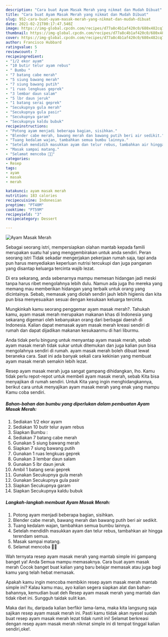 ```yaml
---
description: "Cara buat Ayam Masak Merah yang nikmat dan Mudah Dibuat"
title: "Cara buat Ayam Masak Merah yang nikmat dan Mudah Dibuat"
slug: 952-cara-buat-ayam-masak-merah-yang-nikmat-dan-mudah-dibuat
date: 2021-02-21T00:17:47.540Z
image: https://img-global.cpcdn.com/recipes/d77a8c4b1af420c0/680x482cq70/ayam-masak-merah-foto-resep-utama.jpg
thumbnail: https://img-global.cpcdn.com/recipes/d77a8c4b1af420c0/680x482cq70/ayam-masak-merah-foto-resep-utama.jpg
cover: https://img-global.cpcdn.com/recipes/d77a8c4b1af420c0/680x482cq70/ayam-masak-merah-foto-resep-utama.jpg
author: Francisco Hubbard
ratingvalue: 5
reviewcount: 7
recipeingredient:
- "1/2 ekor ayam"
- "10 butir telur ayam rebus"
- " Bumbu "
- "7 batang cabe merah"
- "5 siung bawang merah"
- "7 siung bawang putih"
- "1 ruas lengkuas geprek"
- "3 lembar daun salam"
- "5 lbr daun jeruk"
- "1 batang serai geprek"
- "Secukupnya gula merah"
- "Secukupnya gula pasir"
- "Secukupnya garam"
- "Secukupnya kaldu bubuk"
recipeinstructions:
- "Potong ayam menjadi beberapa bagian, sisihkan."
- "Blender cabe merah, bawang merah dan bawang putih beri air sedikit."
- "Tuang kedalam wajan, tambahkan semua bumbu lainnya."
- "Setelah mendidih masukkan ayam dan telur rebus, tambahkan air hingga terendam semua."
- "Masak sampai matang."
- "Selamat mencoba 💪😍"
categories:
- Resep
tags:
- ayam
- masak
- merah

katakunci: ayam masak merah 
nutrition: 183 calories
recipecuisine: Indonesian
preptime: "PT40M"
cooktime: "PT59M"
recipeyield: "3"
recipecategory: Dessert

---
```



![Ayam Masak Merah](https://img-global.cpcdn.com/recipes/d77a8c4b1af420c0/680x482cq70/ayam-masak-merah-foto-resep-utama.jpg)

Sebagai seorang istri, mempersiapkan olahan mantab kepada famili merupakan suatu hal yang menggembirakan untuk anda sendiri. Peran seorang istri Tidak sekadar mengerjakan pekerjaan rumah saja, tapi anda pun harus menyediakan keperluan nutrisi tercukupi dan juga panganan yang disantap keluarga tercinta wajib lezat.

Di era  sekarang, anda sebenarnya mampu memesan hidangan jadi meski tanpa harus ribet mengolahnya lebih dulu. Namun ada juga lho mereka yang memang mau memberikan hidangan yang terbaik untuk orang yang dicintainya. Sebab, memasak yang diolah sendiri jauh lebih higienis dan kita pun bisa menyesuaikan sesuai dengan kesukaan keluarga tercinta. 



Mungkinkah kamu seorang penggemar ayam masak merah?. Tahukah kamu, ayam masak merah merupakan makanan khas di Indonesia yang sekarang digemari oleh kebanyakan orang dari berbagai daerah di Indonesia. Kalian dapat memasak ayam masak merah kreasi sendiri di rumah dan dapat dijadikan makanan kesukaanmu di hari liburmu.

Anda tidak perlu bingung untuk menyantap ayam masak merah, sebab ayam masak merah tidak sukar untuk ditemukan dan juga kalian pun bisa mengolahnya sendiri di rumah. ayam masak merah boleh dibuat lewat beraneka cara. Saat ini ada banyak sekali cara kekinian yang membuat ayam masak merah semakin lebih lezat.

Resep ayam masak merah juga sangat gampang dihidangkan, lho. Kamu tidak perlu repot-repot untuk membeli ayam masak merah, sebab Kita bisa menyajikan di rumah sendiri. Untuk Kita yang ingin menghidangkannya, berikut cara untuk menyajikan ayam masak merah yang enak yang mampu Kamu coba sendiri.

<!--inarticleads1-->

##### Bahan-bahan dan bumbu yang diperlukan dalam pembuatan Ayam Masak Merah:

1. Sediakan 1/2 ekor ayam
1. Sediakan 10 butir telur ayam rebus
1. Siapkan  Bumbu :
1. Sediakan 7 batang cabe merah
1. Gunakan 5 siung bawang merah
1. Siapkan 7 siung bawang putih
1. Gunakan 1 ruas lengkuas geprek
1. Gunakan 3 lembar daun salam
1. Gunakan 5 lbr daun jeruk
1. Ambil 1 batang serai geprek
1. Gunakan Secukupnya gula merah
1. Gunakan Secukupnya gula pasir
1. Siapkan Secukupnya garam
1. Siapkan Secukupnya kaldu bubuk




<!--inarticleads2-->

##### Langkah-langkah membuat Ayam Masak Merah:

1. Potong ayam menjadi beberapa bagian, sisihkan.
1. Blender cabe merah, bawang merah dan bawang putih beri air sedikit.
1. Tuang kedalam wajan, tambahkan semua bumbu lainnya.
1. Setelah mendidih masukkan ayam dan telur rebus, tambahkan air hingga terendam semua.
1. Masak sampai matang.
1. Selamat mencoba 💪😍




Wah ternyata resep ayam masak merah yang mantab simple ini gampang banget ya! Anda Semua mampu memasaknya. Cara buat ayam masak merah Cocok banget buat kalian yang baru belajar memasak atau juga bagi kamu yang telah hebat memasak.

Apakah kamu ingin mencoba membikin resep ayam masak merah mantab simple ini? Kalau kamu mau, ayo kalian segera siapkan alat dan bahan-bahannya, kemudian buat deh Resep ayam masak merah yang mantab dan tidak ribet ini. Sungguh taidak sulit kan. 

Maka dari itu, daripada kalian berfikir lama-lama, maka kita langsung saja sajikan resep ayam masak merah ini. Pasti kamu tiidak akan nyesel sudah buat resep ayam masak merah lezat tidak rumit ini! Selamat berkreasi dengan resep ayam masak merah nikmat simple ini di tempat tinggal kalian sendiri,oke!.

